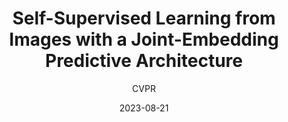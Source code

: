 ---
layout: seminar-post
title: "Self-Supervised Learning from Images with a Joint-Embedding Predictive Architecture"
subtitle: 'CVPR'
categories:
    - "Computer Vision"
tags: [Self-supervised]
date: 2023-08-21
pdf_url: 'https://drive.google.com/file/d/1-lW326WxJccDzWzAWoW2FrAhkK1hh11a/preview'
---